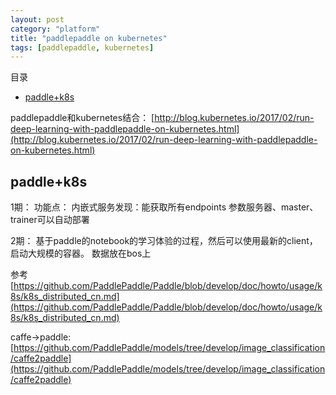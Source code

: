 ```yaml
---
layout: post
category: "platform"
title: "paddlepaddle on kubernetes"
tags: [paddlepaddle, kubernetes]
---
```


目录

<!-- TOC -->

- [paddle+k8s](#paddlek8s)

<!-- /TOC -->

paddlepaddle和kubernetes结合：
[http://blog.kubernetes.io/2017/02/run-deep-learning-with-paddlepaddle-on-kubernetes.html](http://blog.kubernetes.io/2017/02/run-deep-learning-with-paddlepaddle-on-kubernetes.html)

## paddle+k8s

1期：
功能点：
内嵌式服务发现：能获取所有endpoints
参数服务器、master、trainer可以自动部署

2期：
基于paddle的notebook的学习体验的过程，然后可以使用最新的client，启动大规模的容器。
数据放在bos上

参考[https://github.com/PaddlePaddle/Paddle/blob/develop/doc/howto/usage/k8s/k8s_distributed_cn.md](https://github.com/PaddlePaddle/Paddle/blob/develop/doc/howto/usage/k8s/k8s_distributed_cn.md)

caffe->paddle:
[https://github.com/PaddlePaddle/models/tree/develop/image_classification/caffe2paddle](https://github.com/PaddlePaddle/models/tree/develop/image_classification/caffe2paddle)


